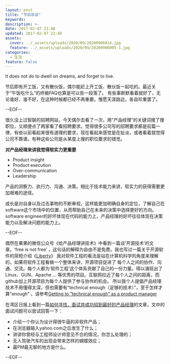 ```yaml
---
layout: post
title: "节后杂谈"
keywords: 
description: >-
date: 2017-02-07 22:48
updated: 2017-02-07 22:48
assets:
  cover: ../_assets/uploads/2020/09/20200906014.jpg
  feature: ../_assets/uploads/2020/09/20200906005-1.jpg
categories:
  - 生活
feature: false
---
```


It does not do to dwell on dreams, and forget to live.

节后即有开工饭，又有散伙饭，偶尔能赶上开工饭、散伙饭一起吃的。最近关于“午饭吃什么”的终极FAQ也算是可以告一段落了。
有些事默默看着就好了，无论谁好、谁不好，在这种时候都已经不再重要。惟愿天涯路远，各自珍重罢了。

--EOF--

很久没上过智联的招聘网站，今天偶尔去看了一次，用“产品经理”的关键词搜了搜职位，又顺便点了两家看了看招聘要求。觉得很多公司写的招聘要求都是前篇一律，有些以前看起来很有道理的要求，现在看起来感觉是在扯淡，或者看着就觉得公司不靠谱。有种这些公司是从某度上搜的职位要求的错觉。

**对产品经理来讲我觉得软实力更重要**

* Product insight
* Product execution
* Over-communication
* Leadership

产品的洞察力、执行力、沟通、决策。相比于技术能力来讲，软实力的获得需要更加艰难的途径。

成长是对自身以及过去事物的不断审视，这样能更加明确自身的定位，了解自己在software这个市场中的位置，从而帮助自己在未来的决策中选择更好的方向。software engineer的好坏体现在代码的能力上，产品经理的好坏往往体现在决策能力以及解决问题的能力上。

--EOF--

偶然在果果的微信公众号《给产品经理讲技术》中看到一篇谈‘开源技术’的文章。‘free is not free’ ，这句话的解释为自由不是免费。我也写过一篇关于开源软件的简短介绍《[Liberty](https://duanfeifei.github.io/duanfeifei.github.io/software/2016/09/05/liberty-to-jekyll-copy.html)》
我对软件工程的看法是站在计算机科学的角度来理解的，如果将软件工程看做一个整体来讲，开源项目促进了
每个人之间的协作、沟通、交流。每个人都为‘软件工程’这个体系贡献了自己的一份力量。得以涌现出了Linux、GUN、Apache ... 等优秀的项目。互联网拉近了每个人之间的距离，而github加上开源项目为每个人提供了参与协作的机会。
所以我个人提倡产品经理技术不用懂得太深，但也需要有“technical enough（足够的技术）”，至于怎样才算“enough” ，请参考[Getting to “technical enough” as a product manager](http://www.lulucheng.com/2015/11/28/getting-to-technical-enough-as-a-product-manager/?utm_source=wanqu.co&utm_campaign=Wanqu+Daily&utm_medium=website)

在湾区日报上看到一篇[如何寻找，面试并成功招到最好的产品经理](https://wanqu.co/a/3302/2016-05-20-find-vet-and-close-the-best-product-managers.html?s=/search)的文章，文中的面试问题可以尝试回答一下：

* 介绍一个你认为设计得很牛逼的非软件产品；
* 在浏览器输入yahoo.com之后发生了什么；
* 讲讲你曾经与工程师设计师意见不合的情况，你怎么处理的；
* 无人驾驶汽车的出现会带来怎样的蝴蝶效应；
* 最PM最无聊的地方是什么。

--EOF--
